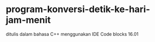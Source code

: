 # program-konversi-detik-ke-hari-jam-menit
ditulis dalam bahasa C++ menggunakan IDE Code blocks 16.01
